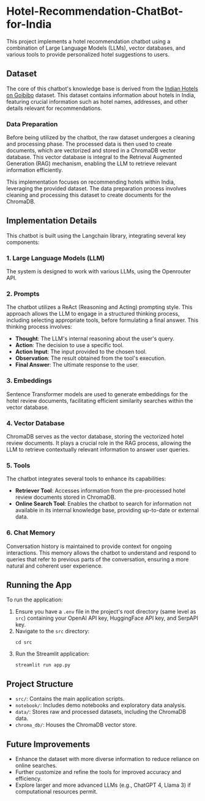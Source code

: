 # Hotel-Recommendation-ChatBot-for-India

This project implements a hotel recommendation chatbot using a combination of Large Language Models (LLMs), vector databases, and various tools to provide personalized hotel suggestions to users.

## Dataset

The core of this chatbot's knowledge base is derived from the [Indian Hotels on Goibibo](https://www.kaggle.com/datasets/PromptCloudHQ/hotels-on-goibibo?resource=download) dataset. This dataset contains information about hotels in India, featuring crucial information such as hotel names, addresses, and other details relevant for recommendations.

### Data Preparation

Before being utilized by the chatbot, the raw dataset undergoes a cleaning and processing phase. The processed data is then used to create documents, which are vectorized and stored in a ChromaDB vector database. This vector database is integral to the Retrieval Augmented Generation (RAG) mechanism, enabling the LLM to retrieve relevant information efficiently.

This implementation focuses on recommending hotels within India, leveraging the provided dataset. The data preparation process involves cleaning and processing this dataset to create documents for the ChromaDB.

## Implementation Details

This chatbot is built using the Langchain library, integrating several key components:

### 1. Large Language Models (LLM)

The system is designed to work with various LLMs, using the Openrouter API.

### 2. Prompts

The chatbot utilizes a ReAct (Reasoning and Acting) prompting style. This approach allows the LLM to engage in a structured thinking process, including selecting appropriate tools, before formulating a final answer. This thinking process involves:
- **Thought**: The LLM's internal reasoning about the user's query.
- **Action**: The decision to use a specific tool.
- **Action Input**: The input provided to the chosen tool.
- **Observation**: The result obtained from the tool's execution.
- **Final Answer**: The ultimate response to the user.

### 3. Embeddings

Sentence Transformer models are used to generate embeddings for the hotel review documents, facilitating efficient similarity searches within the vector database.

### 4. Vector Database

ChromaDB serves as the vector database, storing the vectorized hotel review documents. It plays a crucial role in the RAG process, allowing the LLM to retrieve contextually relevant information to answer user queries.

### 5. Tools

The chatbot integrates several tools to enhance its capabilities:
- **Retriever Tool**: Accesses information from the pre-processed hotel review documents stored in ChromaDB.
- **Online Search Tool**: Enables the chatbot to search for information not available in its internal knowledge base, providing up-to-date or external data.

### 6. Chat Memory

Conversation history is maintained to provide context for ongoing interactions. This memory allows the chatbot to understand and respond to queries that refer to previous parts of the conversation, ensuring a more natural and coherent user experience.

## Running the App

To run the application:

1.  Ensure you have a `.env` file in the project's root directory (same level as `src`) containing your OpenAI API key, HuggingFace API key, and SerpAPI key.
2.  Navigate to the `src` directory:
    ```commandline
    cd src
    ```
3.  Run the Streamlit application:
    ```commandline
    streamlit run app.py
    ```

## Project Structure

-   `src/`: Contains the main application scripts.
-   `notebook/`: Includes demo notebooks and exploratory data analysis.
-   `data/`: Stores raw and processed datasets, including the ChromaDB data.
-   `chroma_db/`: Houses the ChromaDB vector store.

## Future Improvements

-   Enhance the dataset with more diverse information to reduce reliance on online searches.
-   Further customize and refine the tools for improved accuracy and efficiency.
-   Explore larger and more advanced LLMs (e.g., ChatGPT 4, Llama 3) if computational resources permit.
